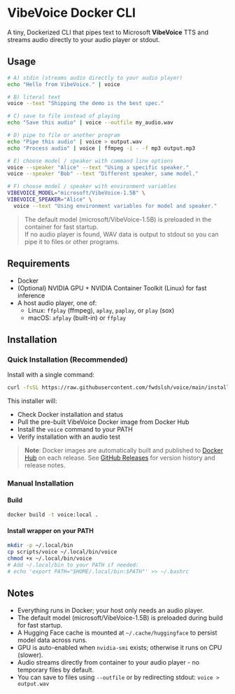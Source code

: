 # VibeVoice Docker CLI

A tiny, Dockerized CLI that pipes text to Microsoft **VibeVoice** TTS and streams audio directly to your audio player or stdout.

## Usage

```bash
# A) stdin (streams audio directly to your audio player)
echo "Hello from VibeVoice." | voice

# B) literal text 
voice --text "Shipping the demo is the best spec."

# C) save to file instead of playing
echo "Save this audio" | voice --outfile my_audio.wav

# D) pipe to file or another program
echo "Pipe this audio" | voice > output.wav
echo "Process audio" | voice | ffmpeg -i - -f mp3 output.mp3

# E) choose model / speaker with command line options
voice --speaker "Alice" --text "Using a specific speaker."
voice --speaker "Bob" --text "Different speaker, same model."

# F) choose model / speaker with environment variables
VIBEVOICE_MODEL="microsoft/VibeVoice-1.5B" \
VIBEVOICE_SPEAKER="Alice" \
  voice --text "Using environment variables for model and speaker."
```

> The default model (microsoft/VibeVoice-1.5B) is preloaded in the container for fast startup.  
> If no audio player is found, WAV data is output to stdout so you can pipe it to files or other programs.

## Requirements
- Docker
- (Optional) NVIDIA GPU + NVIDIA Container Toolkit (Linux) for fast inference
- A host audio player, one of:
  - Linux: `ffplay` (ffmpeg), `aplay`, `paplay`, or `play` (sox)
  - macOS: `afplay` (built-in) or `ffplay`

## Installation

### Quick Installation (Recommended)

Install with a single command:

```bash
curl -fsSL https://raw.githubusercontent.com/fwdslsh/voice/main/install.sh | bash
```

This installer will:
- Check Docker installation and status
- Pull the pre-built VibeVoice Docker image from Docker Hub
- Install the `voice` command to your PATH
- Verify installation with an audio test

> **Note**: Docker images are automatically built and published to [Docker Hub](https://hub.docker.com/r/fwdslsh/voice) on each release. See [GitHub Releases](https://github.com/fwdslsh/voice/releases) for version history and release notes.

### Manual Installation

#### Build

```bash
docker build -t voice:local .
```

#### Install wrapper on your PATH

```bash
mkdir -p ~/.local/bin
cp scripts/voice ~/.local/bin/voice
chmod +x ~/.local/bin/voice
# Add ~/.local/bin to your PATH if needed:
# echo 'export PATH="$HOME/.local/bin:$PATH"' >> ~/.bashrc
```


## Notes

- Everything runs in Docker; your host only needs an audio player.
- The default model (microsoft/VibeVoice-1.5B) is preloaded during build for fast startup.
- A Hugging Face cache is mounted at `~/.cache/huggingface` to persist model data across runs.
- GPU is auto-enabled when `nvidia-smi` exists; otherwise it runs on CPU (slower).
- Audio streams directly from container to your audio player - no temporary files by default.
- You can save to files using `--outfile` or by redirecting stdout: `voice > output.wav`


